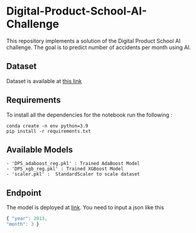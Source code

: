 # Digital-Product-School-AI-Challenge

This repository implements a solution of the Digital Product School AI challenge. The goal is to predict number of accidents per month using AI.

## Dataset
Dataset is available at [this link](https://opendata.muenchen.de/dataset/monatszahlen-verkehrsunfaelle/resource/40094bd6-f82d-4979-949b-26c8dc00b9a7)
## Requirements
To install all the dependencies for the notebook run the following :

```
conda create -n env python=3.9
pip install -r requirements.txt
```

## Available Models

```
- 'DPS_adaboost_reg.pkl' : Trained AdaBoost Model 
- 'DPS_xgb_reg.pkl' : Trained XGBoost Model 
- 'scaler.pkl' :  StandardScaler to scale dataset

```

## Endpoint
The model is deployed at [link](https://dps-challenge.netlify.app/.netlify/functions/api/challenge).
You need to input a json like this 
```javascript
{ "year": 2013,
"month": 3 }
```